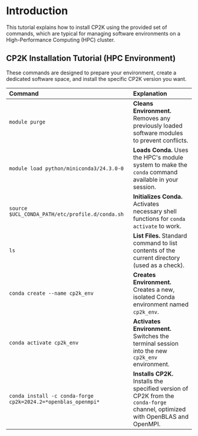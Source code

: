 # Introduction

This tutorial explains how to install CP2K using the provided set of commands, which are typical for managing software environments on a High-Performance Computing (HPC) cluster.

## CP2K Installation Tutorial (HPC Environment)

These commands are designed to prepare your environment, create a dedicated software space, and install the specific CP2K version you want.

| Command | Explanation |
| :--- | :--- |
| `module purge` | **Cleans Environment.** Removes any previously loaded software modules to prevent conflicts. |
| `module load python/miniconda3/24.3.0-0` | **Loads Conda.** Uses the HPC's module system to make the `conda` command available in your session. |
| `source $UCL_CONDA_PATH/etc/profile.d/conda.sh` | **Initializes Conda.** Activates necessary shell functions for `conda activate` to work. |
| `ls` | **List Files.** Standard command to list contents of the current directory (used as a check). |
| `conda create --name cp2k_env` | **Creates Environment.** Creates a new, isolated Conda environment named `cp2k_env`. |
| `conda activate cp2k_env` | **Activates Environment.** Switches the terminal session into the new `cp2k_env` environment. |
| `conda install -c conda-forge cp2k=2024.2=*openblas_openmpi*` | **Installs CP2K.** Installs the specified version of CP2K from the `conda-forge` channel, optimized with OpenBLAS and OpenMPI. |
